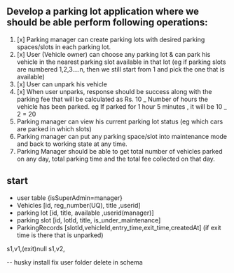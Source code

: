 ## Develop a parking lot application where we should be able perform following operations:

1. [x] Parking manager can create parking lots with desired parking spaces/slots in each parking lot.
2. [x] User (Vehicle owner) can choose any parking lot & can park his vehicle in the nearest parking slot available in that lot (eg if parking slots are numbered 1,2,3....n, then we still start from 1 and pick the one that is available)
3. [x] User can unpark his vehicle
4. [x] When user unparks, response should be success along with the parking fee that will be calculated as Rs. 10 _ Number of hours the vehicle has been parked. eg If parked for 1 hour 5 minutes , it will be 10 _ 2 = 20
5. Parking manager can view his current parking lot status (eg which cars are parked in which slots)
6. Parking manager can put any parking space/slot into maintenance mode and back to working state at any time.
7. Parking Manager should be able to get total number of vehicles parked on any day, total parking time and the total fee collected on that day.

## start

-   user table {isSuperAdmin=manager}
-   Vehicles [id, reg_number(UQ), title ,userid]
-   parking lot [id, title, available ,userid(manager)]
-   parking slot [id, lotId, title, is_under_maintenance]
-   ParkingRecords [slotId,vehicleId,entry_time,exit_time,createdAt] (if exit time is there that is unparked)

s1,v1,(exit)null
s1,v2,

--
husky install fix
user folder delete in schema

